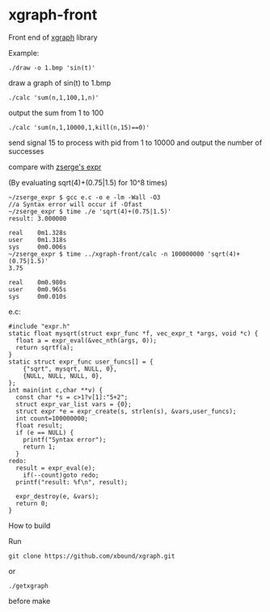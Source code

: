 # xgraph-front
Front end of [xgraph](https://github.com/xbound/xgraph) library

Example:
```
./draw -o 1.bmp 'sin(t)'
```
draw a graph of sin(t) to 1.bmp

```
./calc 'sum(n,1,100,1,n)'
```
output the sum from 1 to 100

```
./calc 'sum(n,1,10000,1,kill(n,15)==0)'
```
send signal 15 to process with pid from 1 to 10000 and output the number of successes

compare with [zserge's expr](https://github.com/zserge/expr)

(By evaluating sqrt(4)+(0.75|1.5) for 10^8 times)

```
~/zserge_expr $ gcc e.c -o e -lm -Wall -O3
//a Syntax error will occur if -Ofast
~/zserge_expr $ time ./e 'sqrt(4)+(0.75|1.5)'
result: 3.000000

real    0m1.328s
user    0m1.318s
sys     0m0.006s
~/zserge_expr $ time ../xgraph-front/calc -n 100000000 'sqrt(4)+(0.75|1.5)'
3.75

real    0m0.980s
user    0m0.965s
sys     0m0.010s
```
e.c:
```
#include "expr.h"
static float mysqrt(struct expr_func *f, vec_expr_t *args, void *c) {
  float a = expr_eval(&vec_nth(args, 0));
  return sqrtf(a);
}
static struct expr_func user_funcs[] = {
    {"sqrt", mysqrt, NULL, 0},
    {NULL, NULL, NULL, 0},
};
int main(int c,char **v) {
  const char *s = c>1?v[1]:"5+2";
  struct expr_var_list vars = {0};
  struct expr *e = expr_create(s, strlen(s), &vars,user_funcs);
  int count=100000000;
  float result;
  if (e == NULL) {
    printf("Syntax error");
    return 1;
  }
redo:
  result = expr_eval(e);
	if(--count)goto redo;
  printf("result: %f\n", result);

  expr_destroy(e, &vars);
  return 0;
}

```
How to build

Run
```
git clone https://github.com/xbound/xgraph.git
```
or
```
./getxgraph
```
before make
